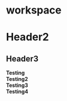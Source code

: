# workspace

# Header2

## Header3
<b>Testing</b><br>
<b>Testing2</b><br>
<b>Testing3</b><br>
<b>Testing4</b><br>
